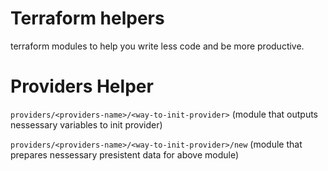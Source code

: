 # Terraform helpers

terraform modules to help you write less code and be more productive.

# Providers Helper

`providers/<providers-name>/<way-to-init-provider>` (module that outputs nessessary variables to init provider)

`providers/<providers-name>/<way-to-init-provider>/new` (module that prepares nessessary presistent data for above module)
